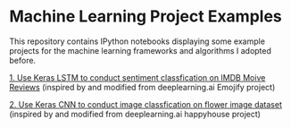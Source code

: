 # Machine Learning Project Examples
This repository contains IPython notebooks displaying some example projects for the machine learning frameworks and algorithms I adopted before. 

[1. Use Keras LSTM to conduct sentiment classfication on IMDB Moive Reviews](https://nbviewer.jupyter.org/github/lawrencechiukj/machine-learning-project-examples/blob/master/imdb-reviews-sentiment-classification.ipynb) (inspired by and modified from deeplearning.ai Emojify project)

[2. Use Keras CNN to conduct image classfication on flower image dataset](https://nbviewer.jupyter.org/github/lawrencechiukj/machine-learning-project-examples/blob/master/flower-image-classification.ipynb) (inspired by and modified from deeplearning.ai happyhouse project)
